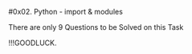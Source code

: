 #0x02. Python - import & modules




There are only 9 Questions to be Solved on this Task

!!!GOODLUCK.
